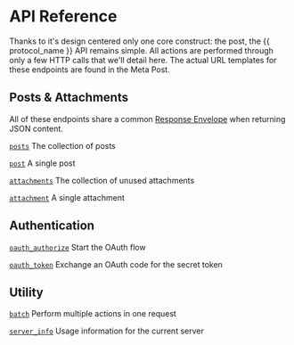 # API Reference

Thanks to it's design centered only one core construct: the post, the {{ protocol\_name }} API remains simple. All actions are performed through only a few HTTP calls that we'll detail here. The actual URL templates for these endpoints are found in the Meta Post.

## Posts & Attachments

All of these endpoints share a common [Response Envelope](https://www.gitbook.com/book/campr/api/edit#) when returning JSON content.

[`posts`](/api-reference/posts.md) The collection of posts

[`post`](/post) A single post

[`attachments`](/attachments) The collection of unused attachments

[`attachment`](/attachment) A single attachment

## Authentication

[`oauth_authorize`](/oauth_authorize) Start the OAuth flow

[`oauth_token`](/oauth_token) Exchange an OAuth code for the secret token

## Utility

[`batch`](/batch) Perform multiple actions in one request

[`server_info`](/server_info) Usage information for the current server

